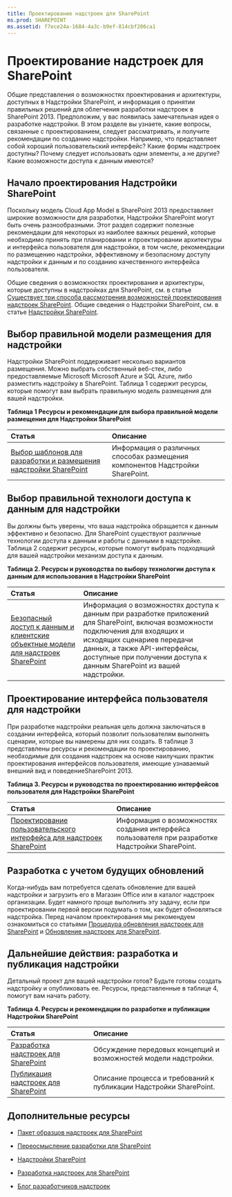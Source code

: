 ```yaml
---
title: Проектирование надстроек для SharePoint
ms.prod: SHAREPOINT
ms.assetid: f7ece24a-1684-4a3c-b9ef-814cbf206ca1
---
```



# Проектирование надстроек для SharePoint
Общие представления о возможностях проектирования и архитектуры, доступных в Надстройки SharePoint, и информация о принятии правильных решений для облегчения разработки надстроек в SharePoint 2013.
Предположим, у вас появилась замечательная идея о разработке надстройки. В этом разделе вы узнаете, какие вопросы, связанные с проектированием, следует рассматривать, и получите рекомендации по созданию надстройки. Например, что представляет собой хороший пользовательский интерфейс? Какие формы надстроек доступны? Почему следует использовать одни элементы, а не другие? Какие возможности доступа к данным имеются? 
  
    
    


## Начало проектирования Надстройки SharePoint
<a name="SP15Design_Startdesigning"> </a>

Поскольку модель Cloud App Model в SharePoint 2013 предоставляет широкие возможности для разработки, Надстройки SharePoint могут быть очень разнообразными. Этот раздел содержит полезные рекомендации для некоторых из наиболее важных решений, которые необходимо принять при планировании и проектировании архитектуры и интерфейса пользователя для надстройки, в том числе, рекомендации по размещению надстройки, эффективному и безопасному доступу надстройки к данным и по созданию качественного интерфейса пользователя.
  
    
    
Общие сведения о возможностях проектирования и архитектуры, которые доступны в надстройках для SharePoint, см. в статье  [Существует три способа рассмотрения возможностей проектирования надстроек SharePoint](three-ways-to-think-about-design-options-for-sharepoint-add-ins.md). Общие сведения о Надстройки SharePoint, см. в статье  [Надстройки SharePoint](sharepoint-add-ins.md).
  
    
    

## Выбор правильной модели размещения для надстройки
<a name="SP15Design_Hostingmodel"> </a>

Надстройки SharePoint поддерживает несколько вариантов размещения. Можно выбрать собственный веб-стек, либо предоставляемые Microsoft Microsoft Azure и SQL Azure, либо разместить надстройку в SharePoint. Таблица 1 содержит ресурсы, которые помогут вам выбрать правильную модель размещения для вашей надстройки.
  
    
    

**Таблица 1 Ресурсы и рекомендации для выбора правильной модели размещения для Надстройки SharePoint**


|**Статья**|**Описание**|
|:-----|:-----|
| [Выбор шаблонов для разработки и размещения надстройки SharePoint](choose-patterns-for-developing-and-hosting-your-sharepoint-add-in.md) <br/> |Информация о различных способах размещения компонентов Надстройки SharePoint.  <br/> |
   

## Выбор правильной технологи доступа к данным для надстройки
<a name="SP15Design_Dataaccess"> </a>

Вы должны быть уверены, что ваша надстройка обращается к данным эффективно и безопасно. Для SharePoint существуют различные технологии доступа к данным и работы с данными в надстройке. Таблица 2 содержит ресурсы, которые помогут выбрать подходящий для вашей надстройки механизм доступа к данным. 
  
    
    

**Таблица 2. Ресурсы и руководства по выбору технологии доступа к данным для использования в Надстройки SharePoint**


|**Статья**|**Описание**|
|:-----|:-----|
| [Безопасный доступ к данным и клиентские объектные модели для надстроек SharePoint](secure-data-access-and-client-object-models-for-sharepoint-add-ins.md) <br/> | Информация о возможностях доступа к данным при разработке приложений для SharePoint, включая возможности подключения для входящих и исходящих сценариев передачи данных, а также API-интерфейсы, доступные при получении доступа к данным SharePoint из вашей надстройки. <br/> |
   

## Проектирование интерфейса пользователя для надстройки
<a name="SP15Design_UX"> </a>

При разработке надстройки реальная цель должна заключаться в создании интерфейса, который позволит пользователям выполнять сценарии, которые вы намерены для них создать. В таблице 3 представлены ресурсы и рекомендации по проектированию, необходимые для создания надстроек на основе наилучших практик проектирования интерфейсов пользователя, имеющие узнаваемый внешний вид и поведениеSharePoint 2013.
  
    
    

**Таблица 3. Ресурсы и руководства по проектированию интерфейсов пользователя для Надстройки SharePoint**


|**Статья**|**Описание**|
|:-----|:-----|
| [Проектирование пользовательского интерфейса для надстроек SharePoint](ux-design-for-sharepoint-add-ins.md) <br/> |Информация о возможностях создания интерфейса пользователя при разработке Надстройки SharePoint.  <br/> |
   

## Разработка с учетом будущих обновлений
<a name="Upgrade"> </a>

Когда-нибудь вам потребуется сделать обновление для вашей надстройки и загрузить его в Магазин Office или в каталог надстроек организации. Будет намного проще выполнить эту задачу, если при проектировании первой версии подумать о том, как будет обновляться надстройка. Перед началом проектирования мы рекомендуем ознакомиться со статьями  [Процедура обновления надстроек для SharePoint](sharepoint-add-ins-update-process.md) и [Обновление надстроек для SharePoint](update-sharepoint-add-ins.md). 
  
    
    

## Дальнейшие действия: разработка и публикация надстройки
<a name="SP15Design_Next"> </a>

Детальный проект для вашей надстройки готов? Будьте готовы создать надстройку и опубликовать ее. Ресурсы, представленные в таблице 4, помогут вам начать работу.
  
    
    

**Таблица 4. Ресурсы и рекомендации по разработке и публикации Надстройки SharePoint**


|**Статья**|**Описание**|
|:-----|:-----|
| [Разработка надстроек для SharePoint](develop-sharepoint-add-ins.md) <br/> |Обсуждение передовых концепций и возможностей модели надстройки.  <br/> |
| [Публикация надстроек для SharePoint](publish-sharepoint-add-ins.md) <br/> |Описание процесса и требований к публикации Надстройки SharePoint.  <br/> |
   

## Дополнительные ресурсы
<a name="SP15Design_AddRes"> </a>


-  [Пакет образцов надстроек для SharePoint](http://code.msdn.microsoft.com/office/Apps-for-SharePoint-sample-64c80184)
    
  
-  [Переосмысление разработки для SharePoint](http://msdn.microsoft.com/ru-ru/office/apps/dn133840)
    
  
-  [Надстройки SharePoint](sharepoint-add-ins.md)
    
  
-  [Разработка надстроек для SharePoint](develop-sharepoint-add-ins.md)
    
  
-  [Блог разработчиков надстроек](http://blogs.msdn.com/b/spoffapps)
    
  

